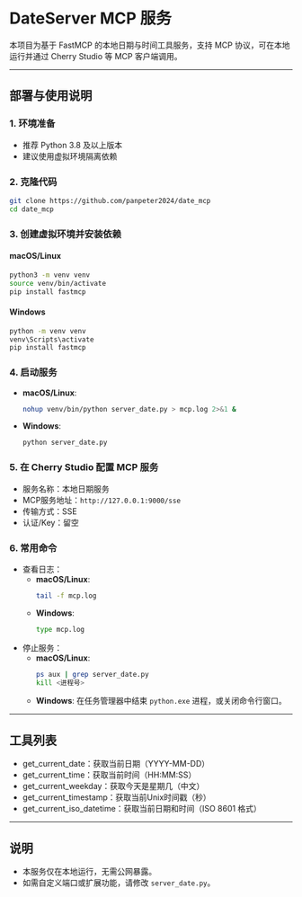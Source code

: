 # DateServer MCP 服务

本项目为基于 FastMCP 的本地日期与时间工具服务，支持 MCP 协议，可在本地运行并通过 Cherry Studio 等 MCP 客户端调用。

---

## 部署与使用说明

### 1. 环境准备
- 推荐 Python 3.8 及以上版本
- 建议使用虚拟环境隔离依赖

### 2. 克隆代码
```bash
git clone https://github.com/panpeter2024/date_mcp
cd date_mcp
```

### 3. 创建虚拟环境并安装依赖
#### macOS/Linux
```bash
python3 -m venv venv
source venv/bin/activate
pip install fastmcp
```
#### Windows
```bat
python -m venv venv
venv\Scripts\activate
pip install fastmcp
```

### 4. 启动服务
- **macOS/Linux**:
  ```bash
  nohup venv/bin/python server_date.py > mcp.log 2>&1 &
  ```
- **Windows**:
  ```bat
  python server_date.py
  ```

### 5. 在 Cherry Studio 配置 MCP 服务
- 服务名称：本地日期服务
- MCP服务地址：`http://127.0.0.1:9000/sse`
- 传输方式：SSE
- 认证/Key：留空

### 6. 常用命令
- 查看日志：
  - **macOS/Linux**:
    ```bash
    tail -f mcp.log
    ```
  - **Windows**:
    ```bat
    type mcp.log
    ```
- 停止服务：
  - **macOS/Linux**:
    ```bash
    ps aux | grep server_date.py
    kill <进程号>
    ```
  - **Windows**:
    在任务管理器中结束 `python.exe` 进程，或关闭命令行窗口。

---

## 工具列表
- get_current_date：获取当前日期（YYYY-MM-DD）
- get_current_time：获取当前时间（HH:MM:SS）
- get_current_weekday：获取今天是星期几（中文）
- get_current_timestamp：获取当前Unix时间戳（秒）
- get_current_iso_datetime：获取当前日期和时间（ISO 8601 格式）

---

## 说明
- 本服务仅在本地运行，无需公网暴露。
- 如需自定义端口或扩展功能，请修改 `server_date.py`。
